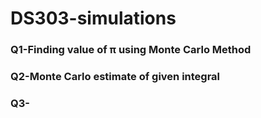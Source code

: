 # DS303-simulations

### Q1-Finding value of π using Monte Carlo Method

### Q2-Monte Carlo estimate of given integral

### Q3-




  
